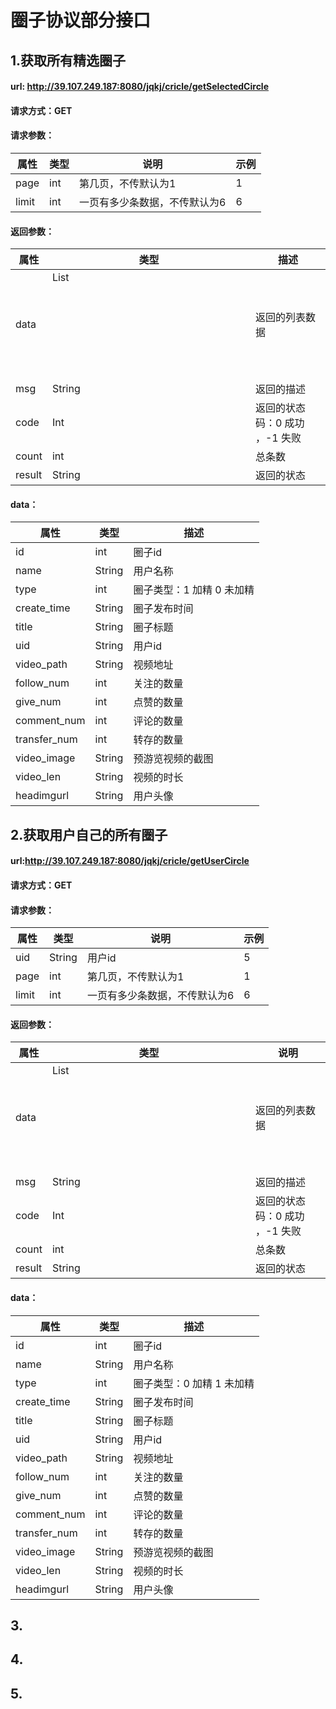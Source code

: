 # 圈子协议部分接口

## 1.获取所有精选圈子

#### url: http://39.107.249.187:8080/jqkj/cricle/getSelectedCircle

#### 请求方式：GET

#### 请求参数：

| 属性 | 类型   | 说明   | 示例 |
| ---- | ------ | ------ | ---- |
| page  | int  | 第几页，不传默认为1           |1|
| limit | int  | 一页有多少条数据，不传默认为6 |6|

#### 返回参数：

| 属性   | 类型         | 描述                           |
| ------ | ------------ | ------------------------------ |
| data   | List<Object> | 返回的列表数据                 |
| msg    | String       | 返回的描述                     |
| code   | Int          | 返回的状态码：0 成功 ，-1 失败 |
| count  | int          | 总条数                         |
| result | String       | 返回的状态                     |

#### data：

| 属性         | 类型   | 描述                      |
| ------------ | ------ | ------------------------- |
| id           | int    | 圈子id                    |
| name  | String | 用户名称                  |
| type  | int    | 圈子类型：1 加精 0 未加精 |
| create_time  | String | 圈子发布时间              |
| title | String | 圈子标题                  |
| uid          | String | 用户id                    |
| video_path   | String | 视频地址                  |
| follow_num   | int    | 关注的数量                |
| give_num     | int    | 点赞的数量                |
| comment_num  | int    | 评论的数量                |
| transfer_num | int    | 转存的数量                |
| video_image | String | 预游览视频的截图        |
| video_len | String | 视频的时长 |
| headimgurl | String | 用户头像 |



## 2.获取用户自己的所有圈子

#### url:http://39.107.249.187:8080/jqkj/cricle/getUserCircle

#### 请求方式：GET

#### 请求参数：

| 属性 | 类型   | 说明   | 示例 |
| ---- | ------ | ------ | ---- |
| uid  | String | 用户id | 5    |
| page  | int  | 第几页，不传默认为1           |1|
| limit | int  | 一页有多少条数据，不传默认为6 |6|

#### 返回参数：

| 属性 | 类型         | 说明                         |
| ---- | ------------ | ---------------------------- |
| data | List<Object> | 返回的列表数据               |
| msg  | String       | 返回的描述                   |
| code   | Int          | 返回的状态码：0 成功 ，-1 失败 |
| count  | int          | 总条数                         |
| result | String       | 返回的状态                     |

#### data：

| 属性         | 类型   | 描述                      |
| ------------ | ------ | ------------------------- |
| id           | int    | 圈子id                    |
| name  | String | 用户名称                  |
| type  | int    | 圈子类型：0 加精 1 未加精 |
| create_time  | String | 圈子发布时间              |
| title | String | 圈子标题                  |
| uid          | String | 用户id                    |
| video_path   | String | 视频地址                  |
| follow_num   | int    | 关注的数量                |
| give_num     | int    | 点赞的数量                |
| comment_num  | int    | 评论的数量                |
| transfer_num | int    | 转存的数量                |
| video_image | String | 预游览视频的截图        |
| video_len | String | 视频的时长 |
| headimgurl | String | 用户头像 |



## 3.

## 4.

## 5.

